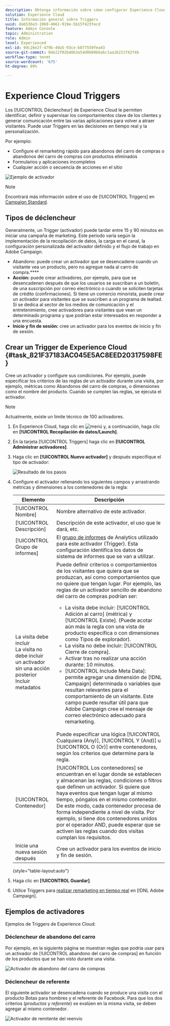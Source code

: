 ```yaml
---
description: Obtenga información sobre cómo configurar Experience Cloud Déclencheur.
solution: Experience Cloud
title: Información general sobre Triggers
uuid: dab536e3-1969-4661-919e-5b15f423fecd
feature: Admin Console
topic: Administration
role: Admin
level: Experienced
exl-id: 9dc26e2f-479b-49a5-93ce-b877559fea43
source-git-commit: 0de22f02b4063a54d0b09b6abc1aa16221f42f4b
workflow-type: tm+mt
source-wordcount: '675'
ht-degree: 89%

---
```


# Experience Cloud Triggers

Los [!UICONTROL Déclencheur] de Experience Cloud le permiten identificar, definir y supervisar los comportamientos clave de los clientes y generar comunicación entre las varias aplicaciones para volver a atraer visitantes. Puede usar Triggers en las decisiones en tiempo real y la personalización.

Por ejemplo:

* Configure el remarketing rápido para abandonos del carro de compras o abandonos del carro de compras con productos eliminados
* Formularios y aplicaciones incompletos
* Cualquier acción o secuencia de acciones en el sitio

![Ejemplo de activador](../assets/trigger-abandonment-2.png)

>[!NOTE]
>
>Encontrará más información sobre el uso de [!UICONTROL Triggers] en [Campaign Standard](https://experienceleague.adobe.com/docs/campaign-standard/using/integrating-with-adobe-cloud/working-with-campaign-and-triggers/using-triggers-in-campaign.html).

## Tipos de déclencheur

Generalmente, un Trigger (activador) puede tardar entre 15 y 90 minutos en iniciar una campaña de marketing. Este periodo varía según la implementación de la recopilación de datos, la carga en el canal, la configuración personalizada del activador definido y el flujo de trabajo en Adobe Campaign.

* Abandono: puede crear un activador que se desencadene cuando un visitante vea un producto, pero no agregue nada al carro de compra.****
* **Acción:** puede crear activadores, por ejemplo, para que se desencadenen después de que los usuarios se suscriban a un boletín, de una suscripción por correo electrónico o cuando se soliciten tarjetas de crédito (confirmaciones). Si tiene un comercio minorista, puede crear un activador para visitantes que se suscriben a un programa de lealtad. Si se dedica al sector de los medios de comunicación y el entretenimiento, cree activadores para visitantes que vean un determinado programa y que podrían estar interesados en responder a una encuesta.
* **Inicio y fin de sesión:** cree un activador para los eventos de inicio y fin de sesión.

## Crear un Trigger de Experience Cloud {#task_821F37183AC045E5AC8EED20317598FE}

Cree un activador y configure sus condiciones. Por ejemplo, puede especificar los criterios de las reglas de un activador durante una visita, por ejemplo, métricas como Abandonos del carro de compras, o dimensiones como el nombre del producto. Cuando se cumplen las reglas, se ejecuta el activador.

>[!NOTE]
>
>Actualmente, existe un límite técnico de 100 activadores.

1. En Experience Cloud, haga clic en ![menú](../assets/menu-icon.png) y, a continuación, haga clic en **[!UICONTROL Recopilación de datos/Launch]**.
2. En la tarjeta [!UICONTROL Triggers] haga clic en **[!UICONTROL Administrar activadores]**.
3. Haga clic en **[!UICONTROL Nuevo activador]** y después especifique el tipo de activador:

   ![Resultado de los pasos](../assets/add-trigger.png)

4. Configure el activador rellenando los siguientes campos y arrastrando métricas y dimensiones a los contenedores de la regla:

   | Elemento | Descripción |
   |--- |--- |
   | [!UICONTROL Nombre] | Nombre alternativo de este activador. |
   | [!UICONTROL Descripción] | Descripción de este activador, el uso que le dará, etc. |
   | [!UICONTROL Grupo de informes] | El [grupo de informes](https://experienceleague.adobe.com/docs/analytics/admin/manage-report-suites/report-suites-admin.html?lang=es) de Analytics utilizado para este activador (Trigger). Esta configuración identifica los datos de sistema de informes que se van a utilizar. |
   | La visita debe incluir<br>La visita no debe incluir<br>un activador sin una acción posterior<br>Incluir metadatos | Puede definir criterios o comportamientos de los visitantes que quiera que se produzcan, así como comportamientos que no quiere que tengan lugar. Por ejemplo, las reglas de un activador sencillo de abandono del carro de compras podrían ser:<ul><li>La visita debe incluir: [!UICONTROL Adición al carro] (métrica) y [!UICONTROL Existe]. (Puede acotar aún más la regla con una vista de producto específica o con dimensiones como Tipos de explorador).</li><li>La visita no debe incluir: [!UICONTROL Cierre de compra].</li><li>Activar tras no realizar una acción durante: 10 minutos.</li><li>[!UICONTROL Include Meta Data]: permite agregar una dimensión de [!DNL Campaign] determinada o variables que resultan relevantes para el comportamiento de un visitante. Este campo puede resultar útil para que Adobe Campaign cree el mensaje de correo electrónico adecuado para remarketing.</li></ul><br>Puede especificar una lógica [!UICONTROL Cualquiera (Any)], [!UICONTROL Y (And)] u [!UICONTROL O (Or)] entre contenedores, según los criterios que determine para la regla. |
   | [!UICONTROL Contenedor] | [!UICONTROL Los contenedores] se encuentran en el lugar donde se establecen y almacenan las reglas, condiciones o filtros que definen un activador. Si quiere que haya eventos que tengan lugar al mismo tiempo, póngalos en el mismo contenedor. De este modo, cada contenedor procesa de forma independiente a nivel de visita. Por ejemplo, si tiene dos contenedores unidos por el operador AND, puede esperar que se activen las reglas cuando dos visitas cumplan los requisitos. |
   | Inicie una nueva sesión después | Cree un activador para los eventos de inicio y fin de sesión. |

   {style="table-layout:auto"}

5. Haga clic en **[!UICONTROL Guardar]**.
6. Utilice Triggers para [realizar remarketing en tiempo real](https://experienceleague.adobe.com/docs/campaign-standard/using/integrating-with-adobe-cloud/working-with-campaign-and-triggers/about-adobe-experience-cloud-triggers.html?lang=es) en [!DNL Adobe Campaign].

## Ejemplos de activadores

Ejemplos de Triggers de Experience Cloud:

### Déclencheur de abandono del carro

Por ejemplo, en la siguiente página se muestran reglas que podría usar para un activador de [!UICONTROL abandono del carro de compras] en función de los productos que se han visto durante una visita.

![Activador de abandono del carro de compras](../assets/abandonment-trigger.png)

### Déclencheur de referente

El siguiente activador se desencadena cuando se produce una visita con el producto Botas para hombres y el referente de Facebook. Para que los dos criterios (*productos* y *referente*) se evalúen en la misma visita, se deben agregar al mismo contenedor.

![Activador de remitente del reenvío](../assets/fb-boots-promo.png)
